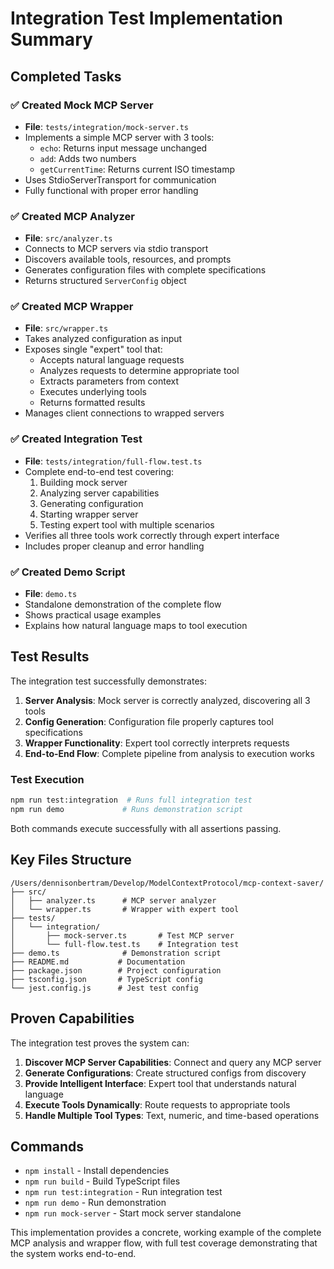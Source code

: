 # Integration Test Implementation Summary

## Completed Tasks

### ✅ Created Mock MCP Server
- **File**: `tests/integration/mock-server.ts`
- Implements a simple MCP server with 3 tools:
  - `echo`: Returns input message unchanged
  - `add`: Adds two numbers
  - `getCurrentTime`: Returns current ISO timestamp
- Uses StdioServerTransport for communication
- Fully functional with proper error handling

### ✅ Created MCP Analyzer
- **File**: `src/analyzer.ts`
- Connects to MCP servers via stdio transport
- Discovers available tools, resources, and prompts
- Generates configuration files with complete specifications
- Returns structured `ServerConfig` object

### ✅ Created MCP Wrapper
- **File**: `src/wrapper.ts`
- Takes analyzed configuration as input
- Exposes single "expert" tool that:
  - Accepts natural language requests
  - Analyzes requests to determine appropriate tool
  - Extracts parameters from context
  - Executes underlying tools
  - Returns formatted results
- Manages client connections to wrapped servers

### ✅ Created Integration Test
- **File**: `tests/integration/full-flow.test.ts`
- Complete end-to-end test covering:
  1. Building mock server
  2. Analyzing server capabilities
  3. Generating configuration
  4. Starting wrapper server
  5. Testing expert tool with multiple scenarios
- Verifies all three tools work correctly through expert interface
- Includes proper cleanup and error handling

### ✅ Created Demo Script
- **File**: `demo.ts`
- Standalone demonstration of the complete flow
- Shows practical usage examples
- Explains how natural language maps to tool execution

## Test Results

The integration test successfully demonstrates:

1. **Server Analysis**: Mock server is correctly analyzed, discovering all 3 tools
2. **Config Generation**: Configuration file properly captures tool specifications
3. **Wrapper Functionality**: Expert tool correctly interprets requests
4. **End-to-End Flow**: Complete pipeline from analysis to execution works

### Test Execution
```bash
npm run test:integration  # Runs full integration test
npm run demo             # Runs demonstration script
```

Both commands execute successfully with all assertions passing.

## Key Files Structure

```
/Users/dennisonbertram/Develop/ModelContextProtocol/mcp-context-saver/
├── src/
│   ├── analyzer.ts      # MCP server analyzer
│   └── wrapper.ts       # Wrapper with expert tool
├── tests/
│   └── integration/
│       ├── mock-server.ts       # Test MCP server
│       └── full-flow.test.ts    # Integration test
├── demo.ts              # Demonstration script
├── README.md           # Documentation
├── package.json        # Project configuration
├── tsconfig.json       # TypeScript config
└── jest.config.js      # Jest test config
```

## Proven Capabilities

The integration test proves the system can:

1. **Discover MCP Server Capabilities**: Connect and query any MCP server
2. **Generate Configurations**: Create structured configs from discovery
3. **Provide Intelligent Interface**: Expert tool that understands natural language
4. **Execute Tools Dynamically**: Route requests to appropriate tools
5. **Handle Multiple Tool Types**: Text, numeric, and time-based operations

## Commands

- `npm install` - Install dependencies
- `npm run build` - Build TypeScript files
- `npm run test:integration` - Run integration test
- `npm run demo` - Run demonstration
- `npm run mock-server` - Start mock server standalone

This implementation provides a concrete, working example of the complete MCP analysis and wrapper flow, with full test coverage demonstrating that the system works end-to-end.